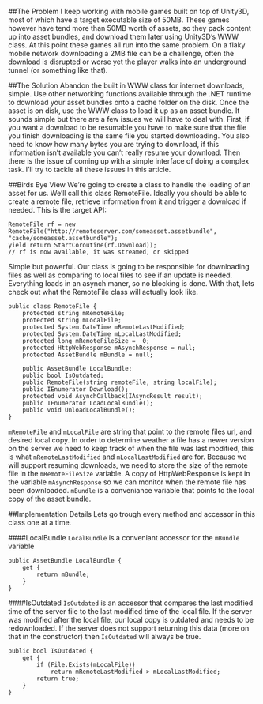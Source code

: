 ##The Problem
I keep working with mobile games built on top of Unity3D, most of which have a target executable size of 50MB. These games however have tend more than 50MB worth of assets, so they pack content up into asset bundles, and download them later using Unity3D’s WWW class. At this point these games all run into the same problem. On a flaky mobile network downloading a 2MB file can be a challenge, often the download is disrupted or worse yet the player walks into an underground tunnel (or something like that). 

##The Solution
Abandon the built in WWW class for internet downloads, simple. Use other networking functions available through the .NET runtime to download your asset bundles onto a cache folder on the disk. Once the asset is on disk, use the WWW class to load it up as an asset bundle. It sounds simple but there are a few issues we will have to deal with. First, if you want a download to be resumable you have to make sure that the file you finish downloading is the same file you started downloading. You also need to know how many bytes you are trying to download, if this information isn’t available you can’t really resume your download. Then there is the issue of coming up with a simple interface of doing a complex task. I’ll try to tackle all these issues in this article.

##Birds Eye View
We’re going to create a class to handle the loading of an asset for us. We’ll call this class RemoteFile. Ideally you should be able to create a remote file, retrieve information from it and trigger a download if needed. This is the target API:
```
RemoteFile rf = new RemoteFile("http://remoteserver.com/someasset.assetbundle", "cache/someasset.assetbundle");
yield return StartCoroutine(rf.Download));
// rf is now available, it was streamed, or skipped 
```
Simple but powerful. Our class is going to be responsible for downloading files as well as comparing to local files to see if an update is needed. Everything loads in an asynch maner, so no blocking is done. With that, lets check out what the RemoteFile class will actually look like.
```
public class RemoteFile {
	protected string mRemoteFile;
	protected string mLocalFile;
	protected System.DateTime mRemoteLastModified;
	protected System.DateTime mLocalLastModified;
	protected long mRemoteFileSize =  0;
	protected HttpWebResponse mAsynchResponse = null;
	protected AssetBundle mBundle = null;
	
	public AssetBundle LocalBundle;
	public bool IsOutdated;
	public RemoteFile(string remoteFile, string localFile);
	public IEnumerator Download();
	protected void AsynchCallback(IAsyncResult result);
	public IEnumerator LoadLocalBundle();
	public void UnloadLocalBundle();
}
```
```mRemoteFile``` and ```mLocalFile``` are string that point to the remote files url, and desired local copy. In order to determine weather a file has a newer version on the server we need to keep track of when the file was last modified, this is what ```mRemoteLastModified``` and ```mLocalLastModified``` are for. Because we will support resuming downloads, we need to store the size of the remote file in the ```mRemoteFileSize``` variable. A copy of HttpWebResponse is kept in the variable ```mAsynchResponse``` so we can monitor when the remote file has been downloaded. ```mBundle``` is a conveniance variable that points to the local copy of the asset bundle.

##Implementation Details
Lets go trough every method and accessor in this class one at a time.

####LocalBundle
```LocalBundle``` is a conveniant accessor for the ```mBundle``` variable
```
public AssetBundle LocalBundle {
	get {
		return mBundle;
	}
}
```
####IsOutdated
```IsOutdated``` is an accessor that compares the last modified time of the server file to the last modified time of the local file. If the server was modified after the local file, our local copy is outdated and needs to be redownloaded. If the server does not support returning this data (more on that in the constructor) then ```IsOutdated``` will always be true.
```
public bool IsOutdated { 
	get {
		if (File.Exists(mLocalFile))
			return mRemoteLastModified > mLocalLastModified;
		return true;
	}
}
```
